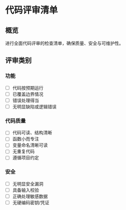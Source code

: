 # 代码评审清单

## 概览
进行全面代码评审的检查清单，确保质量、安全与可维护性。

## 评审类别

### 功能
- [ ] 代码按预期运行
- [ ] 已覆盖边界情况
- [ ] 错误处理得当
- [ ] 无明显缺陷或逻辑错误

### 代码质量
- [ ] 代码可读、结构清晰
- [ ] 函数小而专注
- [ ] 变量命名清晰可读
- [ ] 无重复代码
- [ ] 遵循项目约定

### 安全
- [ ] 无明显安全漏洞
- [ ] 具备输入校验
- [ ] 正确处理敏感数据
- [ ] 无硬编码密钥/凭证